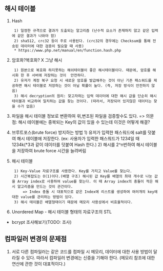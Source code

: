 ## 해시 테이블
1. Hash

		1) 일정한 규격으로 결과가 도출되는 알고리즘 (난수적 요소가 존재하지 않고 같은 입력에 같은 결과가 나와야 함)
		2) sha512, crc32 등이 주로 사용된다. (crc32의 경우에는 Checksum을 통해 전송된 데이터에 대한 검증이 필요할 때 사용)
		* https://www.php.net/manual/en/function.hash.php

2. 암호화?복호화? X 그냥 해시

		1) 원본으로 복호화 하지못하는 해쉬테이블이 좋은 해시테이블이다. 때문에, 암호를 해시화 한 후 서버에 저장하는 것이  안전하다.
		2) 유저가 계정 복구 요청 시 새로운 암호를 발급해주는 것이 아닌 기존 패스워드를 제공하면 해시 테이블로 저장하는 것이 아닐 확률이 높다. (즉, 저장 방식이 안전하지 않음)
		3) 해시 decryption의 원리: 찾고자하는 입력 데이터에 대한 해시 값을 단순히 해시 테이블과 비교하여 일치하는 값을 찾는 것이다. (따라서, 저장되어 있지않은 데이터는 찾을 수가 없음)

3. 파일을 해시 테이블 정보로 변환하여 위,변조된 파일을 검증할수도 있다.
		=> 의문점: 해시 테이블에는 중복되는 Key의 값이 있을 수 있는데 이것은 어떻게 해결?

4. 브루트포스(brute force) 방지하는 방법
		1) 유저가 입력한 패스워드에 salt를 덧붙여 해시 테이블에 저장한다. (ex: 사용자가 입력한 패스워드가 1234일 때 1234k(*3과 같이 데이터를 덧붙여 Hash 한다.)
		2) 해시를 2^n번하여 해시 테이블을 저장하여 brute force 시간을 늘려버림

5. 해시 테이블

		1) Key-Value 자료구조를 사용한다. Key를 가지고 Value를 찾는다.
		2) 시간복잡도는 O(1)이다.(배열 구조) 해시된 값 Key를 배열의 최대 개수로 나눈 값을 Array index로 사용하여 value를 찾는다. 이 때 Array index의 충돌이 적은 해시 알고리즘을 만드는 것이 관건이다.
			=> Index 충돌 시 대표적으로 같은 Index에 리스트를 생성하여 여러개의 key에 대한 value를 관리하는 방법이 있다.
		3) 해시 테이블은 배열형태이기 때문에 메모리 사용성에서 비효율적이다.

6. Unordered Map - 해시 테이블 형태의 자료구조의 STL

* bcrypt 조사해보기(TODO: 조사)

## 컴파일러 변경의 문제점

1. 서로 다른 컴파일러는 같은 코드를 컴파일 시 메모리, 데이터에 대한 사용 방법이 달라질 수 있다. 따라서 컴파일러 변경에는 신중을 기해야 한다. (메모리 참조에 대한 연산에 관한 것이 대표적이다.)
